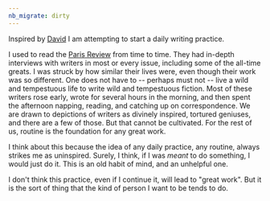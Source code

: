 ```yaml
---
nb_migrate: dirty
---
```


Inspired by [David](https://notebook.drmaciver.com/posts/2020-06-08-10:11.html) I am attempting to start a daily writing practice.

I used to read the [Paris Review](https://twitter.com/tricialockwood/status/289148349003730947?lang=en) from time to time. They had in-depth interviews with writers in most or every issue, including some of the all-time greats. I was struck by how similar their lives were, even though their work was so different. One does not have to -- perhaps must not -- live a wild and tempestuous life to write wild and tempestuous fiction. Most of these writers rose early, wrote for several hours in the morning, and then spent the afternoon napping, reading, and catching up on correspondence. We are drawn to depictions of writers as divinely inspired, tortured geniuses, and there are a few of those. But that cannot be cultivated. For the rest of us, routine is the foundation for any great work.

I think about this because the idea of any daily practice, any routine, always strikes me as uninspired. Surely, I think, if I was *meant* to do something, I would just do it. This is an old habit of mind, and an unhelpful one.

I don't think this practice, even if I continue it, will lead to "great work". But it is the sort of thing that the kind of person I want to be tends to do.
